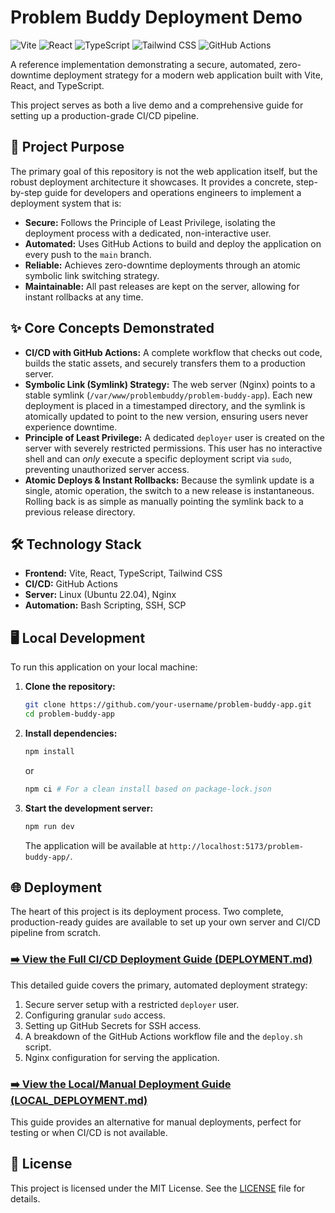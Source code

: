 # Problem Buddy Deployment Demo

![Vite](https://img.shields.io/badge/Vite-646CFF?style=for-the-badge&logo=vite&logoColor=white) ![React](https://img.shields.io/badge/React-20232A?style=for-the-badge&logo=react&logoColor=61DAFB) ![TypeScript](https://img.shields.io/badge/TypeScript-007ACC?style=for-the-badge&logo=typescript&logoColor=white) ![Tailwind CSS](https://img.shields.io/badge/Tailwind_CSS-38B2AC?style=for-the-badge&logo=tailwind-css&logoColor=white) ![GitHub Actions](https://img.shields.io/badge/GitHub_Actions-2088FF?style=for-the-badge&logo=github-actions&logoColor=white)

A reference implementation demonstrating a secure, automated, zero-downtime deployment strategy for a modern web application built with Vite, React, and TypeScript.

This project serves as both a live demo and a comprehensive guide for setting up a production-grade CI/CD pipeline.

## 🚀 Project Purpose

The primary goal of this repository is not the web application itself, but the robust deployment architecture it showcases. It provides a concrete, step-by-step guide for developers and operations engineers to implement a deployment system that is:

-   **Secure:** Follows the Principle of Least Privilege, isolating the deployment process with a dedicated, non-interactive user.
-   **Automated:** Uses GitHub Actions to build and deploy the application on every push to the `main` branch.
-   **Reliable:** Achieves zero-downtime deployments through an atomic symbolic link switching strategy.
-   **Maintainable:** All past releases are kept on the server, allowing for instant rollbacks at any time.

## ✨ Core Concepts Demonstrated

-   **CI/CD with GitHub Actions:** A complete workflow that checks out code, builds the static assets, and securely transfers them to a production server.
-   **Symbolic Link (Symlink) Strategy:** The web server (Nginx) points to a stable symlink (`/var/www/problembuddy/problem-buddy-app`). Each new deployment is placed in a timestamped directory, and the symlink is atomically updated to point to the new version, ensuring users never experience downtime.
-   **Principle of Least Privilege:** A dedicated `deployer` user is created on the server with severely restricted permissions. This user has no interactive shell and can *only* execute a specific deployment script via `sudo`, preventing unauthorized server access.
-   **Atomic Deploys & Instant Rollbacks:** Because the symlink update is a single, atomic operation, the switch to a new release is instantaneous. Rolling back is as simple as manually pointing the symlink back to a previous release directory.

## 🛠️ Technology Stack

-   **Frontend:** Vite, React, TypeScript, Tailwind CSS
-   **CI/CD:** GitHub Actions
-   **Server:** Linux (Ubuntu 22.04), Nginx
-   **Automation:** Bash Scripting, SSH, SCP

## 🖥️ Local Development

To run this application on your local machine:

1.  **Clone the repository:**
    ```bash
    git clone https://github.com/your-username/problem-buddy-app.git
    cd problem-buddy-app
    ```

2.  **Install dependencies:**
    ```bash
    npm install
    ```
    or
    ```bash
    npm ci # For a clean install based on package-lock.json
    ```

3.  **Start the development server:**
    ```bash
    npm run dev
    ```
    The application will be available at `http://localhost:5173/problem-buddy-app/`.

## 🌐 Deployment

The heart of this project is its deployment process. Two complete, production-ready guides are available to set up your own server and CI/CD pipeline from scratch.

### [➡️ View the Full CI/CD Deployment Guide (DEPLOYMENT.md)](DEPLOYMENT.md)

This detailed guide covers the primary, automated deployment strategy:
1.  Secure server setup with a restricted `deployer` user.
2.  Configuring granular `sudo` access.
3.  Setting up GitHub Secrets for SSH access.
4.  A breakdown of the GitHub Actions workflow file and the `deploy.sh` script.
5.  Nginx configuration for serving the application.

### [➡️ View the Local/Manual Deployment Guide (LOCAL_DEPLOYMENT.md)](LOCAL_DEPLOYMENT.md)

This guide provides an alternative for manual deployments, perfect for testing or when CI/CD is not available.

## 📄 License

This project is licensed under the MIT License. See the [LICENSE](LICENSE) file for details.

